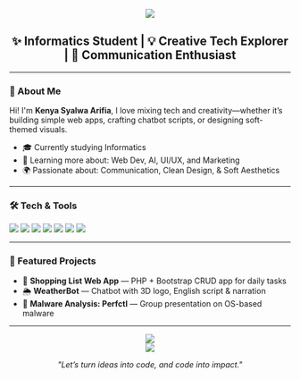 <p align="center">
  <img src="https://capsule-render.vercel.app/api?type=waving&color=ffb6c1&height=200&section=header&text=Hi%20I'm%20Kenya!&fontSize=40&fontColor=ffffff&animation=fadeIn" />
</p>

<h2 align="center">✨ Informatics Student | 💡 Creative Tech Explorer | 📣 Communication Enthusiast</h2>

---

### 🌸 About Me
Hi! I'm **Kenya Syalwa Arifia**,
I love mixing tech and creativity—whether it’s building simple web apps, crafting chatbot scripts, or designing soft-themed visuals.

- 🎓 Currently studying Informatics
- 🌱 Learning more about: Web Dev, AI, UI/UX, and Marketing
- 🌍 Passionate about: Communication, Clean Design, & Soft Aesthetics

---

### 🛠 Tech & Tools

<p>
  <img src="https://img.shields.io/badge/PHP-777BB4?style=for-the-badge&logo=php&logoColor=white" />
  <img src="https://img.shields.io/badge/Python-3776AB?style=for-the-badge&logo=python&logoColor=white" />
  <img src="https://img.shields.io/badge/HTML-E34F26?style=for-the-badge&logo=html5&logoColor=white" />
  <img src="https://img.shields.io/badge/CSS-1572B6?style=for-the-badge&logo=css3&logoColor=white" />
  <img src="https://img.shields.io/badge/Bootstrap-7952B3?style=for-the-badge&logo=bootstrap&logoColor=white" />
  <img src="https://img.shields.io/badge/Canva-00C4CC?style=for-the-badge&logo=canva&logoColor=white" />
  <img src="https://img.shields.io/badge/Figma-F24E1E?style=for-the-badge&logo=figma&logoColor=white" />
</p>

---

### 📌 Featured Projects

- 🛒 **Shopping List Web App** — PHP + Bootstrap CRUD app for daily tasks
- 🌦️ **WeatherBot** — Chatbot with 3D logo, English script & narration
- 🔐 **Malware Analysis: Perfctl** — Group presentation on OS-based malware
---

<p align="center">
  <img src="https://github-readme-stats.vercel.app/api?username=KenyaLim&show_icons=true&theme=tokyonight" />
  <br>
  <img src="https://github-readme-stats.vercel.app/api/top-langs/?username=KenyaLim&layout=compact&theme=tokyonight" />
</p>

<p align="center"><i>"Let’s turn ideas into code, and code into impact."</i></p>
